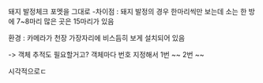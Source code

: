 돼지 발정체크 포멧을 그대로 
-차이점 : 돼지 발정의 경우 한마리씩만 보는데
소는 한 방에 7~8마리 
많은 곳은 15마리가 있음

환경 : 카메라가 천장 가장자리에 비스듬히 보게 설치되어 있음

-> 객체 추적도 필요할거고? 객체마다 번호 지정해서 1번 ~~ 2번 ~~

시각적으로ㄷ